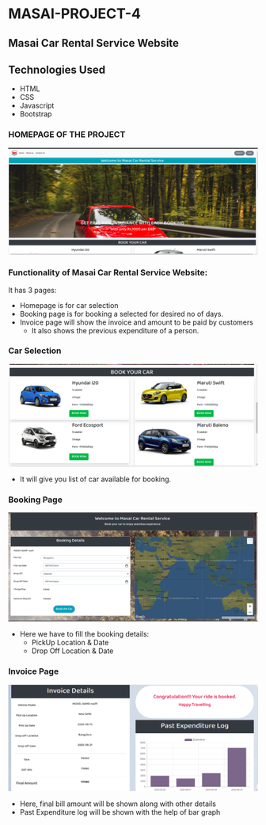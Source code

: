 # MASAI-PROJECT-4
## Masai Car Rental Service Website

## Technologies Used
* HTML
* CSS
* Javascript
* Bootstrap

### HOMEPAGE OF THE PROJECT

![Homepage](https://github.com/Aloknath-sah/masai-project-4/blob/master/images/homepage.png)

### Functionality of Masai Car Rental Service Website:

It has 3 pages:
* Homepage is for car selection
* Booking page is for booking a selected for desired no of days.
* Invoice page will show the invoice and amount to be paid by customers
  * It also shows the previous expenditure of a person.

### Car Selection
![Homepage](https://github.com/Aloknath-sah/masai-project-4/blob/master/images/cars.png)

* It will give you list of car available for booking.

### Booking Page
![Homepage](https://github.com/Aloknath-sah/masai-project-4/blob/master/images/booking.png)

* Here we have to fill the booking details:
  * PickUp Location & Date
  * Drop Off Location & Date
  
 ### Invoice Page
![Homepage](https://github.com/Aloknath-sah/masai-project-4/blob/master/images/invoice.png)

* Here, final bill amount will be shown along with other details
* Past Expenditure log will be shown with the help of bar graph
